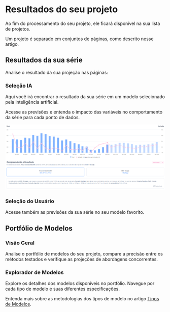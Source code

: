 # Resultados do seu projeto

Ao fim do processamento do seu projeto, ele ficará disponível na sua lista de projetos. 

Um projeto é separado em conjuntos de páginas, como descrito nesse artigo. 

## Resultados da sua série 

Analise o resultado da sua projeção nas páginas:

### Seleção IA

Aqui você irá encontrar o resultado da sua série em um modelo selecionado pela inteligência artificial. 

Acesse as previsões e entenda o impacto das variáveis no comportamento da série para cada ponto de dados.

![](https://raw.githubusercontent.com/4intelligence/documentation/main/pt-br/time-series/resultados/img/ai-selection.png)

### Seleção do Usuário 

Acesse também as previsões da sua série no seu modelo favorito. 

## Portfólio de Modelos

### Visão Geral 

Analise o portfólio de modelos do seu projeto, compare a precisão entre os métodos testados e verifique as projeções de abordagens concorrentes. 

### Explorador de Modelos

Explore os detalhes dos modelos disponíveis no portfólio. Navegue por cada tipo de modelo e suas diferentes especificações. 

Entenda mais sobre as metodologias dos tipos de modelo no artigo [Tipos de Modelos](/help-center/time-series/modelagem/modelos.md). 
